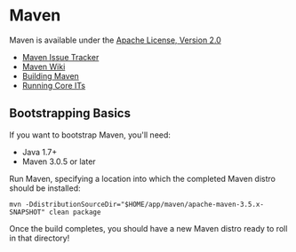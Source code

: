 # Maven

Maven is available under the [Apache License, Version 2.0](https://www.apache.org/licenses/LICENSE-2.0.txt)

- [Maven Issue Tracker](https://issues.apache.org/jira/browse/MNG)
- [Maven Wiki](https://cwiki.apache.org/confluence/display/MAVEN/Index)
- [Building Maven](https://maven.apache.org/guides/development/guide-building-maven.html)
- [Running Core ITs](https://maven.apache.org/core-its/core-it-suite/)

## Bootstrapping Basics

If you want to bootstrap Maven, you'll need:

- Java 1.7+
- Maven 3.0.5 or later

Run Maven, specifying a location into which the completed Maven distro should be installed:

```
mvn -DdistributionSourceDir="$HOME/app/maven/apache-maven-3.5.x-SNAPSHOT" clean package
```

Once the build completes, you should have a new Maven distro ready to roll in that directory!
